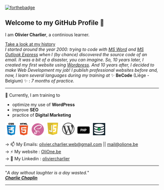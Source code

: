 [![forthebadge](https://forthebadge.com/images/badges/made-with-markdown.svg)](https://www.olione.be) 

## Welcome to my GitHub Profile 📜


I am **Olivier Charlier**, a continious learner.

<ins>Take a look at my history</ins>  
_I started around the year 2000: trying to code with [MS Word](https://en.wikipedia.org/wiki/Microsoft_Word) and [MS Outlook Express](https://en.wikipedia.org/wiki/Outlook_Express "a discontinued email and news client included with Internet Explorer versions 3.0 through to 6.0.")  when I (by chance) discovered the source code of an email. It was a bit of a disaster, you can imagine. So, 10 years later, I created my first website using [Wordpress](https://en.wikipedia.org/wiki/WordPress). And 10 years after, I decided to make Web Development my job! I publish professional websites before and, now, I learn several languages during my training at_ ✨ **BeCode** (Liège - Belgium) ✨ : _7 months of practice._

---

🔭 Currently, I am training to
- optimize my use of **WordPress**
- improve **SEO**
- practice of **Digital Marketing**
 

![alt text](https://github.com/OlivierCharlier/OlivierCharlier/blob/main/img/icone1.png "CSS3") ![alt text](https://github.com/OlivierCharlier/OlivierCharlier/blob/main/img/icone3.png "HTML5") ![alt text](https://github.com/OlivierCharlier/OlivierCharlier/blob/main/img/icone5.png "SASS") ![alt text](https://github.com/OlivierCharlier/OlivierCharlier/blob/main/img/icone4.png "JavaScript") ![alt text](https://github.com/OlivierCharlier/OlivierCharlier/blob/main/img/icone2.png "WordPress") ![alt text](https://github.com/OlivierCharlier/OlivierCharlier/blob/main/img/icone7.png "PHP") ![alt text](https://github.com/OlivierCharlier/OlivierCharlier/blob/main/img/icone6.png "Data BAse Management")


&#8594; 📫 My Emails: <olivier.charlier.web@gmail.com> || <mail@olione.be>  
&#8594; ⚡ My website : [OliOne.be](https://www.olione.be "My onlined workshop is my portfolio too")  
&#8594; 🔗 My Linkedin : [oliviercharlier](https://www.linkedin.com/in/oliviercharlier/)  

---



   "*A day without laughter is a day wasted.*"  
                                ***<ins>Charlie Chaplin</ins>***

---



